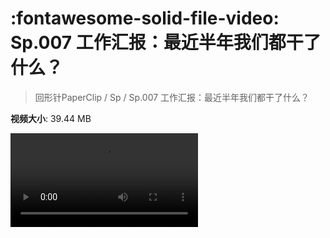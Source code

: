 # :fontawesome-solid-file-video: Sp.007 工作汇报：最近半年我们都干了什么？

> 回形针PaperClip / Sp / Sp.007 工作汇报：最近半年我们都干了什么？

**视频大小**: 39.44 MB

<div class="video"><video src="https://file.hsyhx.top/archive/回形针PaperClip/Sp/Sp.007 工作汇报：最近半年我们都干了什么？.mp4" controls preload>🤔 您的浏览器不支持 video 标签</video></div>